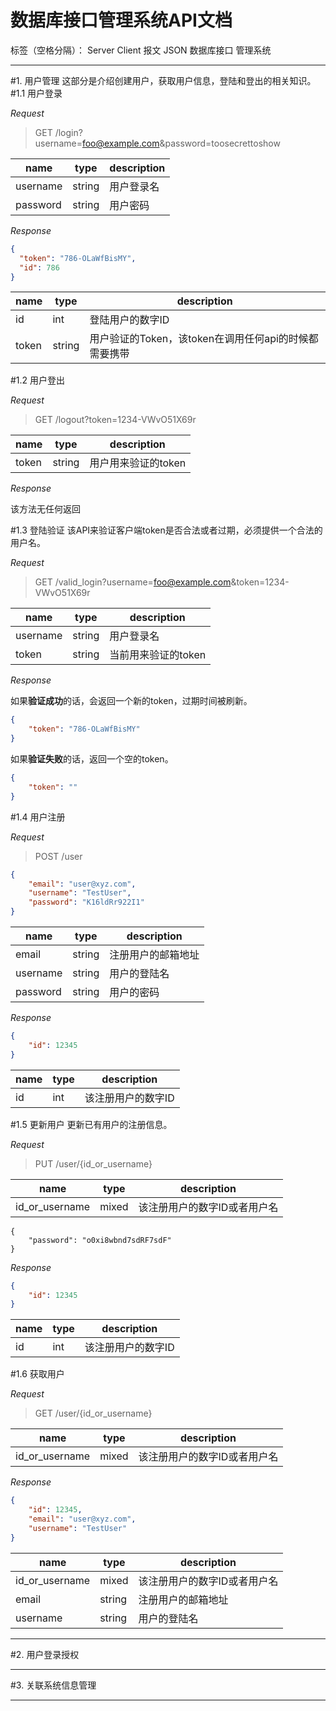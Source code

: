 # 数据库接口管理系统API文档

标签（空格分隔）： Server Client 报文 JSON 数据库接口 管理系统

---

#1. 用户管理
这部分是介绍创建用户，获取用户信息，登陆和登出的相关知识。
#1.1 用户登录

*Request*

>GET /login?username=foo@example.com&password=toosecrettoshow

|name|type|description|
|---|---|---|
|username|string|用户登录名|
|password|string|用户密码|

*Response*

```json
{
  "token": "786-OLaWfBisMY",
  "id": 786
}
```
|name|type|description|
|---|---|---|
|id|int|登陆用户的数字ID|
|token|string|用户验证的Token，该token在调用任何api的时候都需要携带|

#1.2 用户登出

*Request*

> GET /logout?token=1234-VWvO51X69r

|name|type|description|
|---|---|---|
|token|string|用户用来验证的token|

*Response*

该方法无任何返回

#1.3 登陆验证
该API来验证客户端token是否合法或者过期，必须提供一个合法的用户名。

*Request*

> GET /valid_login?username=foo@example.com&token=1234-VWvO51X69r

|name|type|description|
|---|---|---|
|username|string|用户登录名|
|token|string|当前用来验证的token|

*Response*

如果**验证成功**的话，会返回一个新的token，过期时间被刷新。

```json
{
    "token": "786-OLaWfBisMY"
}
```
如果**验证失败**的话，返回一个空的token。

```json
{
    "token": ""
}
```

#1.4 用户注册

*Request*

> POST /user

```json
{
    "email": "user@xyz.com",
    "username": "TestUser",
    "password": "K16ldRr922I1"
}
```


|name|type|description|
|---|---|---|
|email|string|注册用户的邮箱地址|
|username|string|用户的登陆名|
|password|string|用户的密码|

*Response*

```json
{
    "id": 12345
}
```

|name|type|description|
|---|---|---|
|id|int|该注册用户的数字ID|

#1.5 更新用户
更新已有用户的注册信息。

*Request*
> PUT /user/{id_or_username}

|name|type|description|
|---|---|---|
|id_or_username|mixed|该注册用户的数字ID或者用户名|

```json:n
{
    "password": "o0xi8wbnd7sdRF7sdF"
}
```

*Response*

```json
{
    "id": 12345
}
```

|name|type|description|
|---|---|---|
|id|int|该注册用户的数字ID|



#1.6 获取用户

*Request*

> GET /user/{id_or_username}

|name|type|description|
|---|---|---|
|id_or_username|mixed|该注册用户的数字ID或者用户名|

*Response*

```json
{
    "id": 12345,
    "email": "user@xyz.com",
    "username": "TestUser"
}
```


|name|type|description|
|---|---|---|
|id_or_username|mixed|该注册用户的数字ID或者用户名|
|email|string|注册用户的邮箱地址|
|username|string|用户的登陆名|
--------
#2. 用户登录授权

--------
#3. 关联系统信息管理


--------




